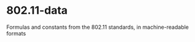 802.11-data
===========

Formulas and constants from the 802.11 standards, in machine-readable formats
